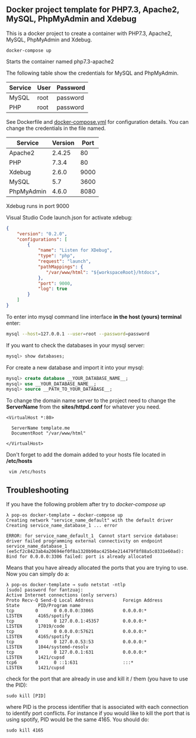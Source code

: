 ## Docker project template for PHP7.3, Apache2, MySQL, PhpMyAdmin and Xdebug

This is a docker project to create a container with PHP7.3, Apache2, MySQL, PhpMyAdmin and Xdebug.


    docker-compose up

Starts the container named php7.3-apache2

The following table show the credentials for MySQL and PhpMyAdmin.

Service | User      | Password
---     | ---       | ---
MySQL   | root      | password | 
PHP     | root      | password | 

See Dockerfile and [docker-compose.yml](docker-compose.yml) for configuration details. You can change the credentials in the file named.


Service     | Version   | Port
---         | ---       | ---
Apache2     | 2.4.25    | 80   | 
PHP         | 7.3.4     | 80   | 
Xdebug      | 2.6.0     | 9000 |
MySQL       | 5.7       | 3600 |
PhpMyAdmin  | 4.6.0     | 8080 |

Xdebug runs in port 9000 

Visual Studio Code launch.json for activate xdebug:
```json
{
    "version": "0.2.0",
    "configurations": [
        {
            "name": "Listen for XDebug",
            "type": "php",
            "request": "launch",
            "pathMappings": {
               "/var/www/html": "${workspaceRoot}/htdocs",
            },
            "port": 9000,
            "log": true
        }
    ]
}
```

To enter into mysql command line interface **in the host (yours) terminal** enter:

```bash
mysql --host=127.0.0.1 --user=root --password=password
```

If you want to check the databases in your mysql server:
```sql
mysql> show databases;
```
For create a new database and import it into your mysql:
```sql
mysql> create database __YOUR_DATABASE_NAME__;
mysql> use __YOUR_DATABASE_NAME__;
mysql> source __PATH_TO_YOUR_DATABASE__;
```

To change the domain name server to the project need to change the **ServerName** from the **sites/httpd.conf** for whatever you need.
```apacheconf
<VirtualHost *:80>

  ServerName template.me
  DocumentRoot "/var/www/html"
 
</VirtualHost>
```

 Don't forget to add the domain added to your hosts file located in **/etc/hosts**
```
 vim /etc/hosts
 ```

## Troubleshooting

If you have the following problem after try to *docker-compose up*
```
λ pop-os docker-template → docker-compose up 
Creating network "service_name_default" with the default driver
Creating service_name_database_1 ... error

ERROR: for service_name_default_1  Cannot start service database: driver failed programming external connectivity on endpoint service_name_database_1 (ee5cf2c8423ab4a20694ef0f8a1320b90ac425b4e214479f8f88a5c0331e60ad): Bind for 0.0.0.0:3306 failed: port is already allocated
```
Means that you have already allocated the ports that you are trying to use. Now you can simply do a:
```
λ pop-os docker-template → sudo netstat -ntlp
[sudo] password for fantzuaj: 
Active Internet connections (only servers)
Proto Recv-Q Send-Q Local Address           Foreign Address         State       PID/Program name    
tcp        0      0 0.0.0.0:33065           0.0.0.0:*               LISTEN      4165/spotify        
tcp        0      0 127.0.0.1:45357         0.0.0.0:*               LISTEN      17019/code          
tcp        0      0 0.0.0.0:57621           0.0.0.0:*               LISTEN      4165/spotify        
tcp        0      0 127.0.0.53:53           0.0.0.0:*               LISTEN      1044/systemd-resolv 
tcp        0      0 127.0.0.1:631           0.0.0.0:*               LISTEN      1421/cupsd          
tcp6       0      0 ::1:631                 :::*                    LISTEN      1421/cupsd          
```
check for the port that are already in use and kill it / them (you have to use the PID):
```
sudo kill [PID]
```
where PID is the process identifier that is associated with each connection to identify port conflicts. For instance if you would like to kill the port that is using spotify, PID would be the same 4165. You should do:
```
sudo kill 4165
```